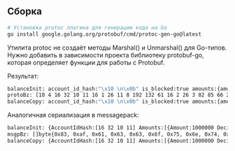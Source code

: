 ## Сборка

```bash
# Установка protoc плагина для генерации кода на Go
go install google.golang.org/protobuf/cmd/protoc-gen-go@latest
```

Утилита protoc не создаёт методы Marshal() и Unmarshal() для Go-типов.
Нужно добавить в зависимости проекта библиотеку protobuf-go, которая определяет функции для работы с Protobuf. 

Результат:
```bash
balanceInit: account_id_hash:"\x10 \n\x0b" is_blocked:true amounts:{amount:1000000 decimals:2 symbol:"RUB"} amounts:{amount:2510 decimals:2 symbol:"USD"}
protoBz: [10 4 16 32 10 11 16 1 26 11 8 192 132 61 16 2 26 3 82 85 66 26 10 8 206 19 16 2 26 3 85 83 68]
balanceCopy: account_id_hash:"\x10 \n\x0b" is_blocked:true amounts:{amount:1000000 decimals:2 symbol:"RUB"} amounts:{amount:2510 decimals:2 symbol:"USD"}
```

Аналогичная сериализация в messagepack:
```bash
balanceInit: {AccountIdHash:[16 32 10 11] Amounts:[{Amount:1000000 Decimals:2 Symbol:RUB} {Amount:2510 Decimals:2 Symbol:USD}] IsBlocked:true}
msgpBz: []byte{0x83, 0xaf, 0x61, 0x63, 0x63, 0x6f, 0x75, 0x6e, 0x74, 0x5f, 0x69, 0x64, 0x5f, 0x68, 0x61, 0x73, 0x68, 0xc4, 0x4, 0x10, 0x20, 0xa, 0xb, 0xa7, 0x61, 0x6d, 0x6f, 0x75, 0x6e, 0x74, 0x73, 0x92, 0x83, 0xa6, 0x41, 0x6d, 0x6f, 0x75, 0x6e, 0x74, 0xd2, 0x0, 0xf, 0x42, 0x40, 0xa8, 0x44, 0x65, 0x63, 0x69, 0x6d, 0x61, 0x6c, 0x73, 0x2, 0xa6, 0x53, 0x79, 0x6d, 0x62, 0x6f, 0x6c, 0xa3, 0x52, 0x55, 0x42, 0x83, 0xa6, 0x41, 0x6d, 0x6f, 0x75, 0x6e, 0x74, 0xd1, 0x9, 0xce, 0xa8, 0x44, 0x65, 0x63, 0x69, 0x6d, 0x61, 0x6c, 0x73, 0x2, 0xa6, 0x53, 0x79, 0x6d, 0x62, 0x6f, 0x6c, 0xa3, 0x55, 0x53, 0x44, 0xaa, 0x69, 0x73, 0x5f, 0x62, 0x6c, 0x6f, 0x63, 0x6b, 0x65, 0x64, 0xc3}
balanceCopy: {AccountIdHash:[16 32 10 11] Amounts:[{Amount:1000000 Decimals:2 Symbol:RUB} {Amount:2510 Decimals:2 Symbol:USD}] IsBlocked:true}
```


